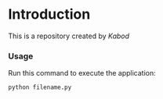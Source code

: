 # Introduction


This is a repository created by *Kabod*


### Usage


Run this command to execute the application:


`python filename.py`

 

```
